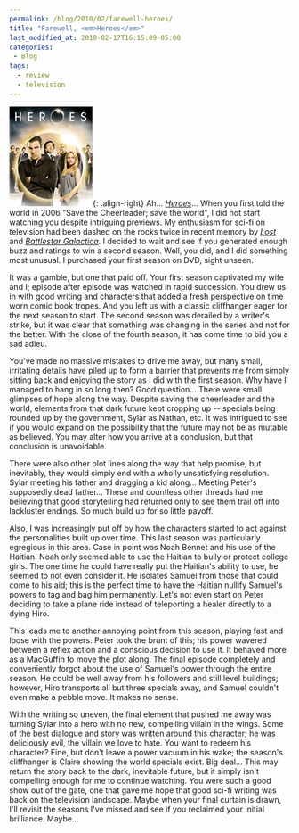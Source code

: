 ```yaml
---
permalink: /blog/2010/02/farewell-heroes/
title: "Farewell, <em>Heroes</em>"
last_modified_at: 2010-02-17T16:15:09-05:00
categories:
 - Blog
tags:
  - review
  - television
---
```


![Heroes](/assets/images/heroes.png){: .align-right}
Ah... _[Heroes](http://www.imdb.com/title/tt0813715/)_...  When you first told the world in 2006 &quot;Save the
Cheerleader; save the world&quot;, I did not start watching you despite intriguing previews. My enthusiasm for sci-fi on
television had been dashed on the rocks twice in recent memory by _[Lost](http://www.imdb.com/title/tt0411008/)_ and
_[Battlestar Galactica](http://www.imdb.com/title/tt0407362/)_. I decided to wait and see if you generated enough buzz
and ratings to win a second season. Well, you did, and I did something most unusual. I purchased your first season on
DVD, sight unseen.

It was a gamble, but one that paid off. Your first season captivated my wife and I; episode after episode was watched in
rapid succession. You drew us in with good writing and characters that added a fresh perspective on time worn comic book
tropes. And you left us with a classic cliffhanger eager for the next season to start. The second season was derailed by
a writer's strike, but it was clear that something was changing in the series and not for the better. With the close of
the fourth season, it has come time to bid you a sad adieu.

You've made no massive mistakes to drive me away, but many small, irritating details have piled up to form a barrier
that prevents me from simply sitting back and enjoying the story as I did with the first season. Why have I managed to
hang in so long then? Good question... There were small glimpses of hope along the way. Despite saving the cheerleader
and the world, elements from that dark future kept cropping up -- specials being rounded up by the government, Sylar as
Nathan, etc. It was intrigued to see if you would expand on the possibility that the future may not be as mutable as
believed. You may alter how you arrive at a conclusion, but that conclusion is unavoidable.

There were also other plot lines along the way that help promise, but inevitably, they would simply end with a wholly
unsatisfying resolution. Sylar meeting his father and dragging a kid along... Meeting Peter's supposedly dead father...
These and countless other threads had me believing that good storytelling had returned only to see them trail off into
lackluster endings. So much build up for so little payoff.

Also, I was increasingly put off by how the characters started to act against the personalities built up over time. This
last season was particularly egregious in this area. Case in point was Noah Bennet and his use of the Haitian. Noah only
seemed able to use the Haitian to bully or protect college girls. The one time he could have really put the Haitian's
ability to use, he seemed to not even consider it. He isolates Samuel from those that could come to his aid; this is the
perfect time to have the Haitian nullify Samuel's powers to tag and bag him permanently. Let's not even start on Peter
deciding to take a plane ride instead of teleporting a healer directly to a dying Hiro.

This leads me to another annoying point from this season, playing fast and loose with the powers. Peter took the brunt
of this; his power wavered between a reflex action and a conscious decision to use it. It behaved more as a MacGuffin
to move the plot along. The final episode completely and conveniently forgot about the use of Samuel's power through the
entire season. He could be well away from his followers and still level buildings; however, Hiro transports all but
three specials away, and Samuel couldn't even make a pebble move. It makes no sense.

With the writing so uneven, the final element that pushed me away was turning Sylar into a hero with no new, compelling
villain in the wings. Some of the best dialogue and story was written around this character; he was deliciously evil,
the villain we love to hate. You want to redeem his character? Fine, but don't leave a power vacuum in his wake; the
season's cliffhanger is Claire showing the world specials exist. Big deal... This may return the story back to the dark,
inevitable future, but it simply isn't compelling enough for me to continue watching. You were such a good show out of
the gate, one that gave me hope that good sci-fi writing was back on the television landscape. Maybe when your final
curtain is drawn, I'll revisit the seasons I've missed and see if you reclaimed your initial brilliance. Maybe...